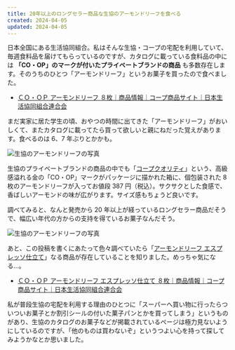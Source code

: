```yaml
---
title: 20年以上のロングセラー商品な生協のアーモンドリーフを食べる
created: 2024-04-05
updated: 2024-04-05
---
```


日本全国にある生活協同組合。私はそんな生協・コープの宅配を利用していて、毎週食料品を届けてもらっているのですが、カタログに載っている食料品の中には **「CO・OP」のマークが付いたプライベートブランドの商品** も多数存在します。そのうちのひとつ「アーモンドリーフ」というお菓子を買ったので食べました。

- [ＣＯ・ＯＰ アーモンドリーフ ８枚｜商品情報｜コープ商品サイト｜日本生活協同組合連合会](https://goods.jccu.coop/lineup/4902220383115.html)

まだ実家に居た学生の頃、おやつの時間に出てきた「アーモンドリーフ」がおいしくて、またカタログに載ってたら買って欲しいと親にねだった覚えがあります。食べるのは 6、7 年ぶりとかかも。

![生協のアーモンドリーフの写真](7b417864-7ca7-4e50-4045-0fb429d19600)

生協のプライベートブランドの商品の中でも「[コープクオリティ](https://goods.jccu.coop/lineup/coop_quality/)」という、高級感溢れる金の「CO・OP」マークがパッケージに描かれた箱に、個包装された 8 枚のアーモンドリーフが入ってお値段 387 円（税込）。サクサクとした食感で、香ばしいアーモンドの味が広がります。サイズ感もちょうど良いです。

調べてみると、なんと発売から 20 年以上が経っているロングセラー商品だそうで、幅広い年代の方からの支持を得ているお菓子なんだそう。

![生協のアーモンドリーフの写真](523a77f0-4516-4746-3e03-0e41719da800)

あと、この投稿を書くにあたって色々調べていたら「[アーモンドリーフ エスプレッソ仕立て](https://goods.jccu.coop/lineup/4902220383146.html)」なる商品が存在していることを知りました。めっちゃ気になる…。

- [ＣＯ・ＯＰ アーモンドリーフ エスプレッソ仕立て ８枚｜商品情報｜コープ商品サイト｜日本生活協同組合連合会](https://goods.jccu.coop/lineup/4902220383146.html)

私が普段生協の宅配を利用する理由のひとつに「スーパーへ買い物に行ったらついついお菓子とか割引シールの付いた菓子パンとかを買ってしまう」というものがあり、生協のカタログのお菓子などが掲載されているページは極力見ないようにしているのですが、「他のものは買わないぞ」というつよい心を持って探してみようかなとか思いました。
